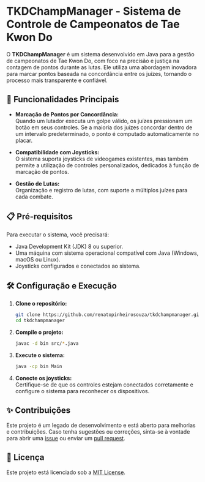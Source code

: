 # TKDChampManager - Sistema de Controle de Campeonatos de Tae Kwon Do

O **TKDChampManager** é um sistema desenvolvido em Java para a gestão de campeonatos de Tae Kwon Do, com foco na precisão e justiça na contagem de pontos durante as lutas. Ele utiliza uma abordagem inovadora para marcar pontos baseada na concordância entre os juízes, tornando o processo mais transparente e confiável.

## 🚀 Funcionalidades Principais

- **Marcação de Pontos por Concordância:**  
  Quando um lutador executa um golpe válido, os juízes pressionam um botão em seus controles. Se a maioria dos juízes concordar dentro de um intervalo predeterminado, o ponto é computado automaticamente no placar.

- **Compatibilidade com Joysticks:**  
  O sistema suporta joysticks de videogames existentes, mas também permite a utilização de controles personalizados, dedicados à função de marcação de pontos.

- **Gestão de Lutas:**  
  Organização e registro de lutas, com suporte a múltiplos juízes para cada combate.

## 📋 Pré-requisitos

Para executar o sistema, você precisará:

- Java Development Kit (JDK) 8 ou superior.
- Uma máquina com sistema operacional compatível com Java (Windows, macOS ou Linux).
- Joysticks configurados e conectados ao sistema.

## 🛠️ Configuração e Execução

1. **Clone o repositório:**

   ```bash
   git clone https://github.com/renatopinheirosouza/tkdchampmanager.git
   cd tkdchampmanager
   ```

2. **Compile o projeto:**

   ```bash
   javac -d bin src/*.java
   ```

3. **Execute o sistema:**

   ```bash
   java -cp bin Main
   ```

4. **Conecte os joysticks:**  
   Certifique-se de que os controles estejam conectados corretamente e configure o sistema para reconhecer os dispositivos.

## ✨ Contribuições

Este projeto é um legado de desenvolvimento e está aberto para melhorias e contribuições. Caso tenha sugestões ou correções, sinta-se à vontade para abrir uma [issue](https://github.com/renatopinheirosouza/tkdchampmanager/issues) ou enviar um [pull request](https://github.com/renatopinheirosouza/tkdchampmanager/pulls).

## 📝 Licença

Este projeto está licenciado sob a [MIT License](LICENSE).
